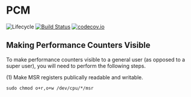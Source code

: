 # PCM

![Lifecycle](https://img.shields.io/badge/lifecycle-experimental-orange.svg)<!--
![Lifecycle](https://img.shields.io/badge/lifecycle-maturing-blue.svg)
![Lifecycle](https://img.shields.io/badge/lifecycle-stable-green.svg)
![Lifecycle](https://img.shields.io/badge/lifecycle-retired-orange.svg)
![Lifecycle](https://img.shields.io/badge/lifecycle-archived-red.svg)
![Lifecycle](https://img.shields.io/badge/lifecycle-dormant-blue.svg) -->
[![Build Status](https://travis-ci.com/hildebrandmw/PCM.jl.svg?branch=master)](https://travis-ci.com/hildebrandmw/PCM.jl)
[![codecov.io](http://codecov.io/github/hildebrandmw/PCM.jl/coverage.svg?branch=master)](http://codecov.io/github/hildebrandmw/PCM.jl?branch=master)

## Making Performance Counters Visible

To make performance counters visible to a general user (as opposed to a super user), you
will need to perform the following steps.

(1) Make MSR registers publically readable and writable.
```
sudo chmod o+r,o+w /dev/cpu/*/msr
```
